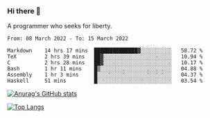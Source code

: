 ### Hi there 👋

<!--
**shejialuo/shejialuo** is a ✨ _special_ ✨ repository because its `README.md` (this file) appears on your GitHub profile.

Here are some ideas to get you started:

- 🔭 I’m currently working on ...
- 🌱 I’m currently learning ...
- 👯 I’m looking to collaborate on ...
- 🤔 I’m looking for help with ...
- 💬 Ask me about ...
- 📫 How to reach me: ...
- 😄 Pronouns: ...
- ⚡ Fun fact: ...
-->

A programmer who seeks for liberty.

<!--START_SECTION:waka-->

```text
From: 08 March 2022 - To: 15 March 2022

Markdown    14 hrs 17 mins  ██████████████▓░░░░░░░░░░   58.72 %
TeX         2 hrs 39 mins   ██▓░░░░░░░░░░░░░░░░░░░░░░   10.94 %
C           2 hrs 28 mins   ██▓░░░░░░░░░░░░░░░░░░░░░░   10.17 %
Bash        1 hr 11 mins    █▒░░░░░░░░░░░░░░░░░░░░░░░   04.88 %
Assembly    1 hr 3 mins     █░░░░░░░░░░░░░░░░░░░░░░░░   04.37 %
Haskell     51 mins         █░░░░░░░░░░░░░░░░░░░░░░░░   03.54 %
```

<!--END_SECTION:waka-->

[![Anurag's GitHub stats](https://github-readme-stats.vercel.app/api?username=shejialuo&show_icons=true&theme=dracula)](https://github.com/anuraghazra/github-readme-stats)

[![Top Langs](https://github-readme-stats.vercel.app/api/top-langs/?username=shejialuo&layout=compact&hide=javascript,html,css,typescript,tex)](https://github.com/anuraghazra/github-readme-stats)
